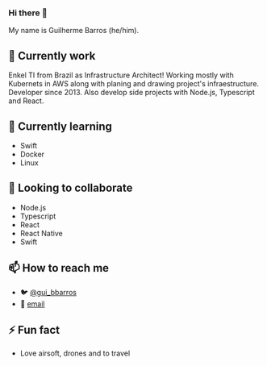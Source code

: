 ### Hi there 👋

My name is Guilherme Barros (he/him).

## 🔭 Currently work

Enkel TI from Brazil as Infrastructure Architect!
Working mostly with Kubernets in AWS along with planing and drawing project's infraestructure. Developer since 2013.
Also develop side projects with Node.js, Typescript and React.

## 🌱 Currently learning

- Swift
- Docker
- Linux

## 👯 Looking to collaborate

- Node.js
- Typescript
- React
- React Native
- Swift

## 📫 How to reach me

- 🐦 [@gui_bbarros](https://twitter.com/gui_bbarros)
- 📧 [email](mailto:hello@gbarros.dev)

## ⚡ Fun fact

- Love airsoft, drones and to travel
